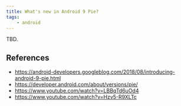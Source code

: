 ```yaml
---
title: What's new in Android 9 Pie?
tags:
    - android
---
```


TBD.

## References
- https://android-developers.googleblog.com/2018/08/introducing-android-9-pie.html
- https://developer.android.com/about/versions/pie/
- https://www.youtube.com/watch?v=LBBqTd6uOd4
- https://www.youtube.com/watch?v=Hzv5-R9XLTc

